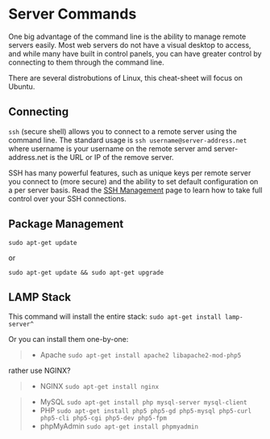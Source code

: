 Server Commands
====

One big advantage of the command line is the ability to manage remote servers easily. Most web servers do not have a visual desktop to access, and while many have built in control panels, you can have greater control by connecting to them through the command line.

There are several distrobutions of Linux, this cheat-sheet will focus on Ubuntu.

Connecting
----

`ssh` (secure shell) allows you to connect to a remote server using the command line. The standard usage is `ssh username@server-address.net` where username is your username on the remote server amd server-address.net is the URL or IP of the remove server.

SSH has many powerful features, such as unique keys per remote server you connect to (more secure) and the ability to set default configuration on a per server basis. Read the [SSH Management](ssh-management.md) page to learn how to take full control over your SSH connections.

Package Management
----

`sudo apt-get update`

or

`sudo apt-get update && sudo apt-get upgrade`

LAMP Stack
----

This command will install the entire stack: `sudo apt-get install lamp-server^`

Or you can install them one-by-one:

> * Apache `sudo apt-get install apache2 libapache2-mod-php5`

rather use NGINX?

> * NGINX `sudo apt-get install nginx`

> * MySQL `sudo apt-get install php mysql-server mysql-client`
> * PHP `sudo apt-get install php5 php5-gd php5-mysql php5-curl php5-cli php5-cgi php5-dev php5-fpm`
> * phpMyAdmin `sudo apt-get install phpmyadmin`
